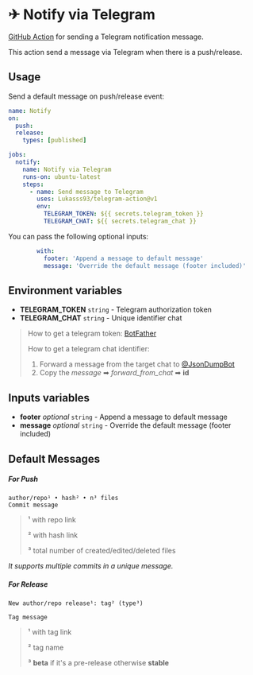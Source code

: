 # ✈ Notify via Telegram
[GitHub Action](https://github.com/features/actions) for sending a Telegram notification message.

This action send a message via Telegram when there is a push/release.

## Usage
Send a default message on push/release event:
```yaml
name: Notify
on:
  push:
  release:
    types: [published]

jobs:
  notify:
    name: Notify via Telegram
    runs-on: ubuntu-latest
    steps:
      - name: Send message to Telegram
        uses: Lukasss93/telegram-action@v1
        env:
          TELEGRAM_TOKEN: ${{ secrets.telegram_token }}
          TELEGRAM_CHAT: ${{ secrets.telegram_chat }}
```

You can pass the following optional inputs:
```yaml
        with: 
          footer: 'Append a message to default message'
          message: 'Override the default message (footer included)'

```

## Environment variables

- **TELEGRAM_TOKEN** `string` - Telegram authorization token
- **TELEGRAM_CHAT** `string` - Unique identifier chat

>How to get a telegram token: [BotFather](https://core.telegram.org/bots#6-botfather)
>
>How to get a telegram chat identifier:
> 
>1. Forward a message from the target chat to [@JsonDumpBot](https://telegram.me/JsonDumpBot) 
>2. Copy the *message* ➡ *forward_from_chat* ➡ **id**


## Inputs variables

- **footer** *optional* `string` - Append a message to default message
- **message** *optional* `string` - Override the default message (footer included)

## Default Messages

##### For Push

```
author/repo¹ • hash² • n³ files
Commit message
```
>¹ with repo link
>
>² with hash link 
>
>³ total number of created/edited/deleted files

*It supports multiple commits in a unique message.*

##### For Release

```
New author/repo release¹: tag² (type³)

Tag message
```
>¹ with tag link
>
>² tag name
>
>³ **beta** if it's a pre-release otherwise **stable**